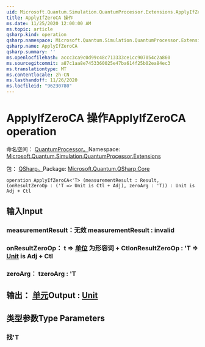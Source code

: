 ```yaml
---
uid: Microsoft.Quantum.Simulation.QuantumProcessor.Extensions.ApplyIfZeroCA
title: ApplyIfZeroCA 操作
ms.date: 11/25/2020 12:00:00 AM
ms.topic: article
qsharp.kind: operation
qsharp.namespace: Microsoft.Quantum.Simulation.QuantumProcessor.Extensions
qsharp.name: ApplyIfZeroCA
qsharp.summary: ''
ms.openlocfilehash: accc3ca9c0d99c48c713333ce1cc907054c2a860
ms.sourcegitcommit: a87c1aa8e7453360025e47ba614f25b02ea84ec3
ms.translationtype: MT
ms.contentlocale: zh-CN
ms.lasthandoff: 11/26/2020
ms.locfileid: "96230780"
---
```

# <a name="applyifzeroca-operation"></a><span data-ttu-id="1db74-102">ApplyIfZeroCA 操作</span><span class="sxs-lookup"><span data-stu-id="1db74-102">ApplyIfZeroCA operation</span></span>

<span data-ttu-id="1db74-103">命名空间： [QuantumProcessor。](xref:Microsoft.Quantum.Simulation.QuantumProcessor.Extensions)</span><span class="sxs-lookup"><span data-stu-id="1db74-103">Namespace: [Microsoft.Quantum.Simulation.QuantumProcessor.Extensions](xref:Microsoft.Quantum.Simulation.QuantumProcessor.Extensions)</span></span>

<span data-ttu-id="1db74-104">包： [QSharp。](https://nuget.org/packages/Microsoft.Quantum.QSharp.Core)</span><span class="sxs-lookup"><span data-stu-id="1db74-104">Package: [Microsoft.Quantum.QSharp.Core](https://nuget.org/packages/Microsoft.Quantum.QSharp.Core)</span></span>




```qsharp
operation ApplyIfZeroCA<'T> (measurementResult : Result, (onResultZeroOp : ('T => Unit is Ctl + Adj), zeroArg : 'T)) : Unit is Adj + Ctl
```


## <a name="input"></a><span data-ttu-id="1db74-105">输入</span><span class="sxs-lookup"><span data-stu-id="1db74-105">Input</span></span>

### <a name="measurementresult--__invalidresult__"></a><span data-ttu-id="1db74-106">measurementResult：__无效 <Result>__</span><span class="sxs-lookup"><span data-stu-id="1db74-106">measurementResult : __invalid<Result>__</span></span>




### <a name="onresultzeroop--t--unit--is-adj--ctl"></a><span data-ttu-id="1db74-107">onResultZeroOp： t => [单位](xref:microsoft.quantum.lang-ref.unit)  为形容词 + Ctl</span><span class="sxs-lookup"><span data-stu-id="1db74-107">onResultZeroOp : 'T => [Unit](xref:microsoft.quantum.lang-ref.unit)  is Adj + Ctl</span></span>




### <a name="zeroarg--t"></a><span data-ttu-id="1db74-108">zeroArg： t</span><span class="sxs-lookup"><span data-stu-id="1db74-108">zeroArg : 'T</span></span>





## <a name="output--unit"></a><span data-ttu-id="1db74-109">输出： [单元](xref:microsoft.quantum.lang-ref.unit)</span><span class="sxs-lookup"><span data-stu-id="1db74-109">Output : [Unit](xref:microsoft.quantum.lang-ref.unit)</span></span>



## <a name="type-parameters"></a><span data-ttu-id="1db74-110">类型参数</span><span class="sxs-lookup"><span data-stu-id="1db74-110">Type Parameters</span></span>

### <a name="t"></a><span data-ttu-id="1db74-111">找</span><span class="sxs-lookup"><span data-stu-id="1db74-111">'T</span></span>

